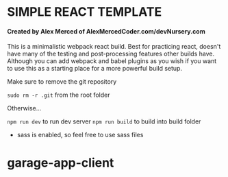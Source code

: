 # SIMPLE REACT TEMPLATE

#### Created by Alex Merced of AlexMercedCoder.com/devNursery.com

This is a minimalistic webpack react build. Best for practicing react, doesn't have many of the testing and post-processing features other builds have. Although you can add webpack and babel plugins as you wish if you want to use this as a starting place for a more powerful build setup.

Make sure to remove the git repository

`sudo rm -r .git` from the root folder

Otherwise...

`npm run dev` to run dev server
`npm run build` to build into build folder

- sass is enabled, so feel free to use sass files
# garage-app-client
